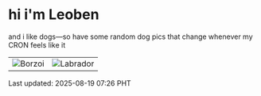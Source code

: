 # hi i'm Leoben

and i like dogs—so have some random dog pics that change whenever my CRON feels like it

|  |  |
|--------|----------|
| ![Borzoi](https://random-dog-vercel.vercel.app/api/random-borzoi?v=1755559562) | ![Labrador](https://random-dog-vercel.vercel.app/api/random-labrador?v=1755559562) |

Last updated: 2025-08-19 07:26 PHT
